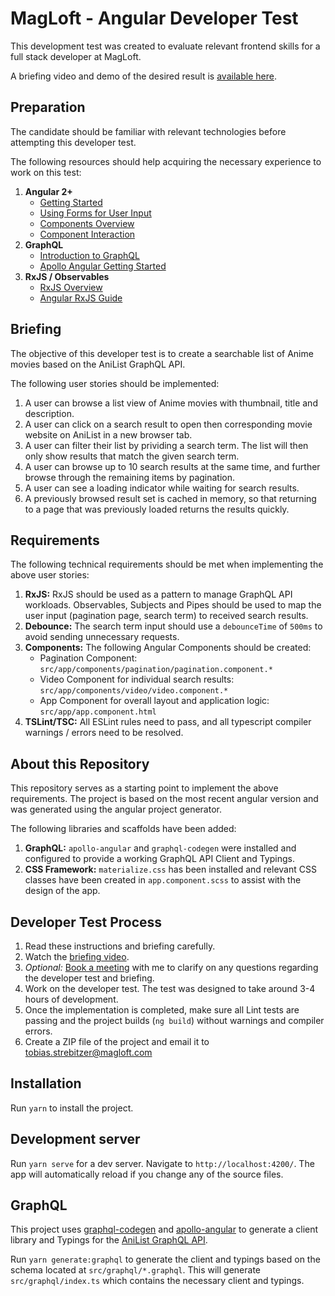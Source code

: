 # MagLoft - Angular Developer Test

This development test was created to evaluate relevant frontend skills for a full stack developer at MagLoft.

A briefing video and demo of the desired result is <a href="https://cdn.magloft.com/recruitment/angular/briefing.mp4" target="_blank">available here</a>.

## Preparation

The candidate should be familiar with relevant technologies before attempting this developer test.

The following resources should help acquiring the necessary experience to work on this test:

1. **Angular 2+**
    * [Getting Started](https://angular.io/start)
    * [Using Forms for User Input](https://angular.io/start/start-forms)
    * [Components Overview](https://angular.io/guide/component-overview)
    * [Component Interaction](https://angular.io/guide/component-interaction)
2. **GraphQL**
    * [Introduction to GraphQL](https://graphql.org/learn/)
    * [Apollo Angular Getting Started](https://apollo-angular.com/docs/get-started)
3. **RxJS / Observables**
    * [RxJS Overview](https://rxjs.dev/guide/overview)
    * [Angular RxJS Guide](https://angular.io/guide/rx-library)

## Briefing

The objective of this developer test is to create a searchable list of Anime movies based on the AniList GraphQL API.

The following user stories should be implemented:

1. A user can browse a list view of Anime movies with thumbnail, title and description.
2. A user can click on a search result to open then corresponding movie website on AniList in a new browser tab.
3. A user can filter their list by prividing a search term. The list will then only show results that match the given search term.
4. A user can browse up to 10 search results at the same time, and further browse through the remaining items by pagination.
5. A user can see a loading indicator while waiting for search results.
6. A previously browsed result set is cached in memory, so that returning to a page that was previously loaded returns the results quickly.

## Requirements

The following technical requirements should be met when implementing the above user stories:

1. **RxJS:** RxJS should be used as a pattern to manage GraphQL API workloads. Observables, Subjects and Pipes should be used to map the user input (pagination page, search term) to received search results.
2. **Debounce:** The search term input should use a `debounceTime` of `500ms` to avoid sending unnecessary requests.
3. **Components:** The following Angular Components should be created:
    * Pagination Component: `src/app/components/pagination/pagination.component.*`
    * Video Component for individual search results: `src/app/components/video/video.component.*`
    * App Component for overall layout and application logic: `src/app/app.component.html`
4. **TSLint/TSC:** All ESLint rules need to pass, and all typescript compiler warnings / errors need to be resolved.

## About this Repository

This repository serves as a starting point to implement the above requirements. The project is based on the most recent angular version and was generated using the angular project generator.

The following libraries and scaffolds have been added:

1. **GraphQL:** `apollo-angular` and `graphql-codegen` were installed and configured to provide a working GraphQL API Client and Typings.
2. **CSS Framework:** `materialize.css` has been installed and relevant CSS classes have been created in `app.component.scss` to assist with the design of the app.

## Developer Test Process

1. Read these instructions and briefing carefully.
2. Watch the <a href="https://cdn.magloft.com/recruitment/angular/briefing.mp4" target="_blank">briefing video</a>.
3. *Optional:* <a href="https://calendly.com/tobias-strebitzer/developer-interview" target="_blank">Book a meeting</a> with me to clarify on any questions regarding the developer test and briefing.
6. Work on the developer test. The test was designed to take around 3-4 hours of development.
7. Once the implementation is completed, make sure all Lint tests are passing and the project builds (`ng build`) without warnings and compiler errors.
8. Create a ZIP file of the project and email it to [tobias.strebitzer@magloft.com](mailto:tobias.strebitzer@magloft.com)

## Installation

Run `yarn` to install the project.

## Development server

Run `yarn serve` for a dev server. Navigate to `http://localhost:4200/`. The app will automatically reload if you change any of the source files.

## GraphQL

This project uses [graphql-codegen](https://graphql-code-generator.com/) and [apollo-angular](https://apollo-angular.com/docs/) to generate a client library and Typings for the [AniList GraphQL API](https://github.com/AniList/ApiV2-GraphQL-Docs).

Run `yarn generate:graphql` to generate the client and typings based on the schema located at `src/graphql/*.graphql`. This will generate `src/graphql/index.ts` which contains the necessary client and typings.
